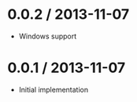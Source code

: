 
0.0.2 / 2013-11-07
==================

  * Windows support

0.0.1 / 2013-11-07
==================

  * Initial implementation
